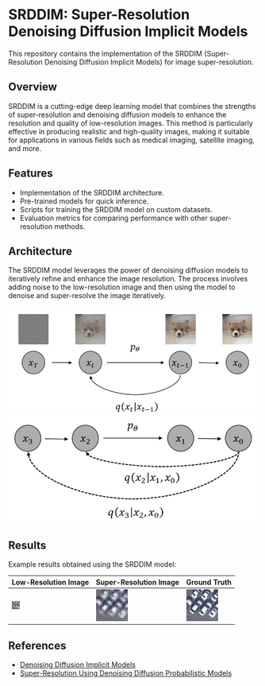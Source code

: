 # SRDDIM: Super-Resolution Denoising Diffusion Implicit Models

This repository contains the implementation of the SRDDIM (Super-Resolution Denoising Diffusion Implicit Models) for image super-resolution.

## Overview

SRDDIM is a cutting-edge deep learning model that combines the strengths of super-resolution and denoising diffusion models to enhance the resolution and quality of low-resolution images. This method is particularly effective in producing realistic and high-quality images, making it suitable for applications in various fields such as medical imaging, satellite imaging, and more.

## Features

- Implementation of the SRDDIM architecture.
- Pre-trained models for quick inference.
- Scripts for training the SRDDIM model on custom datasets.
- Evaluation metrics for comparing performance with other super-resolution methods.

## Architecture

The SRDDIM model leverages the power of denoising diffusion models to iteratively refine and enhance the image resolution. The process involves adding noise to the low-resolution image and then using the model to denoise and super-resolve the image iteratively.

![SRDDIM Architecture](image/ddpm_pic.PNG)
![SRDDIM Architecture](image/ddim_pic.PNG)

## Results

Example results obtained using the SRDDIM model:

| Low-Resolution Image | Super-Resolution Image | Ground Truth |
|----------------------|------------------------|--------------|
| ![LR](image/730_set_16_16.jpg) | ![SR](image/730_set_4_4.jpg) | ![GT](image/730_set.jpg) |

## References

- [Denoising Diffusion Implicit Models](https://arxiv.org/abs/2010.02502)
- [Super-Resolution Using Denoising Diffusion Probabilistic Models](https://arxiv.org/abs/2104.07636)



